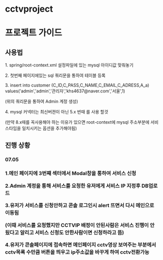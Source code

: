 # cctvproject
<h1>프로젝트 가이드</h1>
<h2>사용법</h2>
<p>1. spring/root-context.xml 설정파일에 있는 mysql 아이디값 맞춰놓기<p>
<p>2. 첫번째 페이지에있는 sql 쿼리문을 통하여 테이블 등록</p>
<p>3. insert into customer (C_ID,C_PASS,C_NAME,C_EMAIL,C_ADRESS,A_a) values('admin','admin','관리자','khs4637@naver.com','서울',1)</p>
<p> (위의 쿼리문을 통하여 Admin 계정 생성) </p>
<p> 4. mysql 커넥터는 최신버젼이 아닌 5.x 번때 를 사용 할것 </p>
<p>(만약 8.x때를 꼭사용해야 하는 이유가 있으면 root-context에 mysql 주소부분에 서비스타임을 일치시키는 옵션을 추가해야됨) </p>

<h2>진행 상황</h2>
<h3>07.05<h3>
 <p>1.메인 페이지에 3번쨰 섹터에서 Modal창을 통하여 서비스 신청</p>
<p>2.Admin 계정을 통해 서비스를 요청한 유저에게 서비스 IP 지정후 DB업로드</p>
<p>3.유저가 서비스를 신청안하고 콘솔 로그인시 alert 뜨면서 다시 메인으로 이동됨</p>
<p>(이때 서비스를 요청했지만 CCTVIP 배정이 안된사람은 서비스 진행이 안됬다고 알리고 서비스 신청도 안한사람이면 신청하라고 뜸)</p>
 <p>4.유저가 콘솔페이지에 접속하면 메인페이지 cctv영상 보여주는 부분에서 cctv목록 수만큼 버튼을 띄우고 ip주소값을 바꾸게 하여 cctv전환가능</p>
  
  
